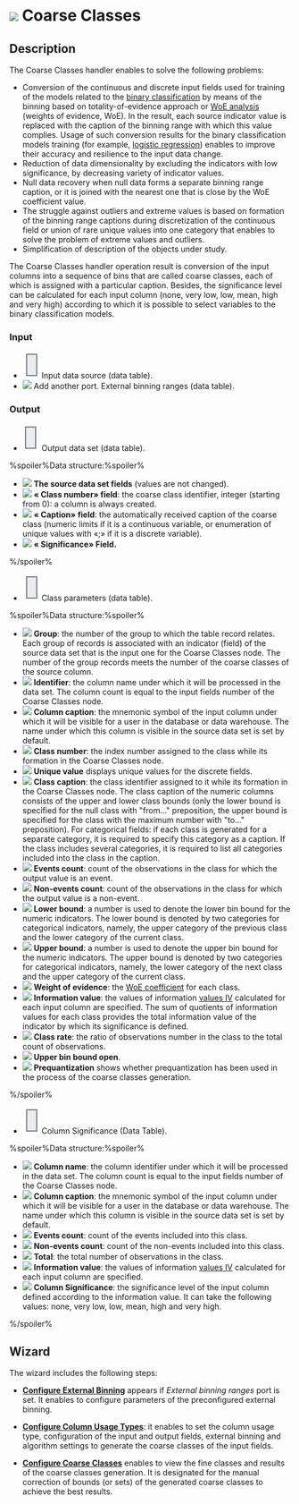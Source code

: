 # ![ ](../../images/icons/components/coarseclasses_default.svg) Coarse Classes

## Description

The Coarse Classes handler enables to solve the following problems:

* Conversion of the continuous and discrete input fields used for training of the models related to the [binary classification](https://wiki.loginom.ru/articles/binary-classification.html) by means of the binning based on totality-of-evidence approach or [WoE analysis](https://wiki.loginom.ru/articles/coefficient-woe.html) (weights of evidence, WoE). In the result, each source indicator value is replaced with the caption of the binning range with which this value complies. Usage of such conversion results for the binary classification models training (for example, [logistic regression](https://wiki.loginom.ru/articles/logistic-regression.html)) enables to improve their accuracy and resilience to the input data change.
* Reduction of data dimensionality by excluding the indicators with low significance, by decreasing variety of indicator values.
* Null data recovery when null data forms a separate binning range caption, or it is joined with the nearest one that is close by the WoE coefficient value.
* The struggle against outliers and extreme values is based on formation of the binning range captions during discretization of the continuous field or union of rare unique values into one category that enables to solve the problem of extreme values and outliers.
* Simplification of description of the objects under study.

The Coarse Classes handler operation result is conversion of the input columns into a sequence of bins that are called coarse classes, each of which is assigned with a particular caption. Besides, the significance level can be calculated for each input column (none, very low, low, mean, high and very high) according to which it is possible to select variables to the binary classification models.

### Input

* ![ ](../../images/icons/app/node/ports/inputs/table_inactive.svg) Input data source (data table).
* ![ ](../../images/icons/app/node/ports/add/add_inactive_default.svg) Add another port. External binning ranges (data table).

### Output

* ![ ](../../images/icons/app/node/ports/outputs/table_inactive.svg) Output data set (data table).

%spoiler%Data structure:%spoiler%

* ![ ](../../images/icons/data-types/none_default.svg) **The source data set fields** (values are not changed).
* ![ ](../../images/icons/data-types/integer_default.svg) **«<Column caption> Class number» field**: the coarse class identifier, integer (starting from 0): a column is always created.
* ![ ](../../images/icons/data-types/string_default.svg) **«<Column caption> Caption» field**: the automatically received caption of the coarse class (numeric limits if it is a continuous variable, or enumeration of unique values with «;» if it is a discrete variable).
* ![ ](../../images/icons/data-types/float_default.svg) **«<Column caption> Significance» Field.**

%/spoiler%

* ![ ](../../images/icons/app/node/ports/inputs/table_inactive.svg) Class parameters (data table).

%spoiler%Data structure:%spoiler%

* ![ ](../../images/icons/data-types/integer_default.svg) **Group**: the number of the group to which the table record relates. Each group of records is associated with an indicator (field) of the source data set that is the input one for the Coarse Classes node. The number of the group records meets the number of the coarse classes of the source column.
* ![ ](../../images/icons/data-types/string_default.svg) **Identifier**: the column name under which it will be processed in the data set. The column count is equal to the input fields number of the Coarse Classes node.
* ![ ](../../images/icons/data-types/string_default.svg) **Column caption**: the mnemonic symbol of the input column under which it will be visible for a user in the database or data warehouse. The name under which this column is visible in the source data set is set by default.
* ![ ](../../images/icons/data-types/integer_default.svg) **Class number**: the index number assigned to the class while its formation in the Coarse Classes node.
* ![ ](../../images/icons/data-types/string_default.svg) **Unique value** displays unique values for the discrete fields.
* ![ ](../../images/icons/data-types/string_default.svg) **Class caption**: the class identifier assigned to it while its formation in the Coarse Classes node. The class caption of the numeric columns consists of the upper and lower class bounds (only the lower bound is specified for the null class with "from..." preposition, the upper bound is specified for the class with the maximum number with "to..." preposition). For categorical fields: if each class is generated for a separate category, it is required to specify this category as a caption. If the class includes several categories, it is required to list all categories included into the class in the caption.
* ![ ](../../images/icons/data-types/integer_default.svg) **Events count**: count of the observations in the class for which the output value is an event.
* ![ ](../../images/icons/data-types/integer_default.svg) **Non-events count**: count of the observations in the class for which the output value is a non-event.
* ![ ](../../images/icons/data-types/variant_default.svg) **Lower bound**: a number is used to denote the lower bin bound for the numeric indicators. The lower bound is denoted by two categories for categorical indicators, namely, the upper category of the previous class and the lower category of the current class.
* ![ ](../../images/icons/data-types/variant_default.svg) **Upper bound**: a number is used to denote the upper bin bound for the numeric indicators. The upper bound is denoted by two categories for categorical indicators, namely, the lower category of the next class and the upper category of the current class.
* ![ ](../../images/icons/data-types/float_default.svg) **Weight of evidence**: the [WoE coefficient](https://wiki.loginom.ru/articles/coefficient-woe.html) for each class.
* ![ ](../../images/icons/data-types/float_default.svg) **Information value**: the values of information [values IV](https://wiki.loginom.ru/articles/coefficient-iv.html) calculated for each input column are specified. The sum of quotients of information values for each class provides the total information value of the indicator by which its significance is defined.
* ![ ](../../images/icons/data-types/float_default.svg) **Class rate**: the ratio of observations number in the class to the total count of observations.
* ![ ](../../images/icons/data-types/boolean_default.svg) **Upper bin bound open**.
* ![ ](../../images/icons/data-types/boolean_default.svg) **Prequantization** shows whether prequantization has been used in the process of the coarse classes generation.

%/spoiler%

* ![ ](../../images/icons/app/node/ports/inputs/table_inactive.svg) Column Significance (Data Table).

%spoiler%Data structure:%spoiler%

* ![ ](../../images/icons/data-types/string_default.svg) **Column name**: the column identifier under which it will be processed in the data set. The column count is equal to the input fields number of the Coarse Classes node.
* ![ ](../../images/icons/data-types/string_default.svg) **Column caption**: the mnemonic symbol of the input column under which it will be visible for a user in the database or data warehouse. The name under which this column is visible in the source data set is set by default.
* ![ ](../../images/icons/data-types/integer_default.svg) **Events count**: count of the events included into this class.
* ![ ](../../images/icons/data-types/integer_default.svg) **Non-events count**: count of the non-events included into this class.
* ![ ](../../images/icons/data-types/integer_default.svg) **Total**: the total number of observations in the class.
* ![ ](../../images/icons/data-types/float_default.svg) **Information value**: the values of information [values IV](https://wiki.loginom.ru/articles/coefficient-iv.html) calculated for each input column are specified.
* ![ ](../../images/icons/data-types/string_default.svg) **Column Significance**: the significance level of the input column defined according to the information value. It can take the following values: none, very low, low, mean, high and very high.

%/spoiler%

## Wizard

The wizard includes the following steps:

* **[Configure External Binning](./fine-classes/configuring-an-external-partition.md)** appears if *External binning ranges* port is set. It enables to configure parameters of the preconfigured external binning.

* **[Configure Column Usage Types](./fine-classes/configure-column-assignments.md)**: it enables to set the column usage type, configuration of the input and output fields, external binning and algorithm settings to generate the coarse classes of the input fields.

* **[Configure Coarse Classes](./fine-classes/configuring-the-finite-classes.md)** enables to view the fine classes and results of the coarse classes generation. It is designated for the manual correction of bounds (or sets) of the generated coarse classes to achieve the best results.
